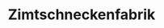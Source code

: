 ---
title: "Zimtschneckenfabrik"
url: /muenchen/zimtschneckenfabrik-tegernseer-landstrasse/
shop: Bäckerei
---